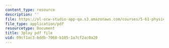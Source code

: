 ```yaml
---
content_type: resource
description: ''
file: https://ol-ocw-studio-app-qa.s3.amazonaws.com/courses/5-61-physical-chemistry-fall-2017/09cf1ac3bddb7068b1051a7cf2ac0a20_Z0ALwCckM24.pdf
file_type: application/pdf
resourcetype: Document
title: 3play pdf file
uid: 09cf1ac3-bddb-7068-b105-1a7cf2ac0a20
---
```

